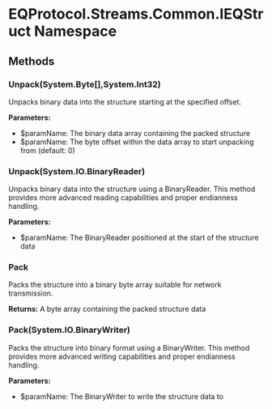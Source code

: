 ﻿# EQProtocol.Streams.Common.IEQStruct Namespace

## Methods

### Unpack(System.Byte[],System.Int32)

Unpacks binary data into the structure starting at the specified offset.

**Parameters:**

- $paramName: The binary data array containing the packed structure
- $paramName: The byte offset within the data array to start unpacking from (default: 0)

### Unpack(System.IO.BinaryReader)

Unpacks binary data into the structure using a BinaryReader.
            This method provides more advanced reading capabilities and proper endianness handling.

**Parameters:**

- $paramName: The BinaryReader positioned at the start of the structure data

### Pack

Packs the structure into a binary byte array suitable for network transmission.

**Returns:** A byte array containing the packed structure data

### Pack(System.IO.BinaryWriter)

Packs the structure into binary format using a BinaryWriter.
            This method provides more advanced writing capabilities and proper endianness handling.

**Parameters:**

- $paramName: The BinaryWriter to write the structure data to


